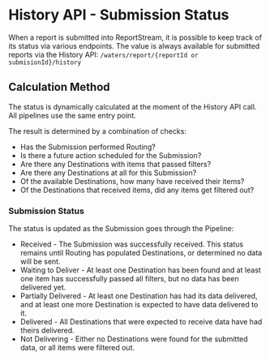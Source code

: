 # History API - Submission Status
When a report is submitted into ReportStream, it is possible to keep track of its status via various endpoints. The value is always available for submitted reports via the History API:
```/waters/report/{reportId or submisionId}/history```

## Calculation Method
The status is dynamically calculated at the moment of the History API call. All pipelines use the same entry point.

The result is determined by a combination of checks:
* Has the Submission performed Routing?
* Is there a future action scheduled for the Submission?
* Are there any Destinations with items that passed filters?
* Are there any Destinations at all for this Submission?
* Of the available Destinations, how many have received their items?
* Of the Destinations that received items, did any items get filtered out?

### Submission Status
The status is updated as the Submission goes through the Pipeline:
* Received - The Submission was successfully received. This status remains until Routing has populated Destinations, or determined no data will be sent.
* Waiting to Deliver - At least one Destination has been found and at least one item has successfully passed all filters, but no data has been delivered yet.
* Partially Delivered - At least one Destination has had its data delivered, and at least one more Destination is expected to have data delivered to it.
* Delivered - All Destinations that were expected to receive data have had theirs delivered.
* Not Delivering - Either no Destinations were found for the submitted data, or all items were filtered out.
